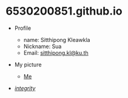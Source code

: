 # 6530200851.github.io
- Profile
  - name: Sitthipong Kleawkla
  - Nickname: Sua
  - Email: sitthipong.kl@ku.th

- My picture
  - [Me](WIN_25671130_14_02_22_Pro.jpg)

- *[integrity](https://6530200282.github.io.integrity)* 
